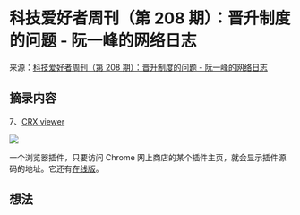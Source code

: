 # 科技爱好者周刊（第 208 期）：晋升制度的问题 - 阮一峰的网络日志
来源：[科技爱好者周刊（第 208 期）：晋升制度的问题 - 阮一峰的网络日志](https://www.ruanyifeng.com/blog/2022/05/weekly-issue-208.html)

## 摘录内容

7、[CRX viewer](https://github.com/Rob--W/crxviewer)

![](https://cdn.beekka.com/blogimg/asset/220204/bg2022040614.webp)

一个浏览器插件，只要访问 Chrome 网上商店的某个插件主页，就会显示插件源码的地址。它还有[在线版](https://robwu.nl/crxviewer/)。

## 想法
